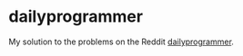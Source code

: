 dailyprogrammer
===

My solution to the problems on the Reddit [dailyprogrammer](https://www.reddit.com/r/dailyprogrammer/).
